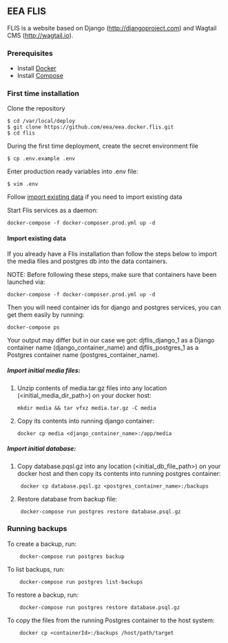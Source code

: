 ## EEA FLIS
FLIS is a website based on Django (http://djangoproject.com) and Wagtail CMS (http://wagtail.io).

### Prerequisites

- Install [Docker](https://docs.docker.com/installation/)
- Install [Compose](https://docs.docker.com/compose/install/)

### First time installation

Clone the repository

    $ cd /var/local/deploy
    $ git clone https://github.com/eea/eea.docker.flis.git
    $ cd flis

During the first time deployment, create the secret environment file

    $ cp .env.example .env

Enter production ready variables into .env file:

    $ vim .env
    
Follow [import existing data](#import-existing-data) if you need to import existing data

Start Flis services as a daemon:

    docker-compose -f docker-composer.prod.yml up -d
    
#### Import existing data
If you already have a Flis installation than follow the steps below to import the media files and postgres db into the data containers.

NOTE: Before following these steps, make sure that containers have been launched via:
    
    docker-compose -f docker-composer.prod.yml up -d

Then you will need container ids for django and postgres services, you can get them easily by running:
    
    docker-compose ps

Your output may differ but in our case we got: djflis_django_1 as a Django container name (django_container_name) and djflis_postgres_1
as a Postgres container name (postgres_container_name).

##### Import initial media files:
1. Unzip contents of media.tar.gz files into any location (<initial_media_dir_path>) on your docker host:
      
       mkdir media && tar vfxz media.tar.gz -C media

2. Copy its contents into running django container:

       docker cp media <django_container_name>:/app/media
 
##### Import initial database:
1. Copy database.pqsl.gz into any location (<initial_db_file_path>) on your docker host and then copy its contents
into running postgres container:

        docker cp database.pqsl.gz <postgres_container_name>:/backups

2. Restore database from backup file:

        docker-compose run postgres restore database.psql.gz
    
### Running backups
    
To create a backup, run:

        docker-compose run postgres backup

To list backups, run:

        docker-compose run postgres list-backups

To restore a backup, run:

        docker-compose run postgres restore database.psql.gz
    
To copy the files from the running Postgres container to the host system:

        docker cp <containerId>:/backups /host/path/target